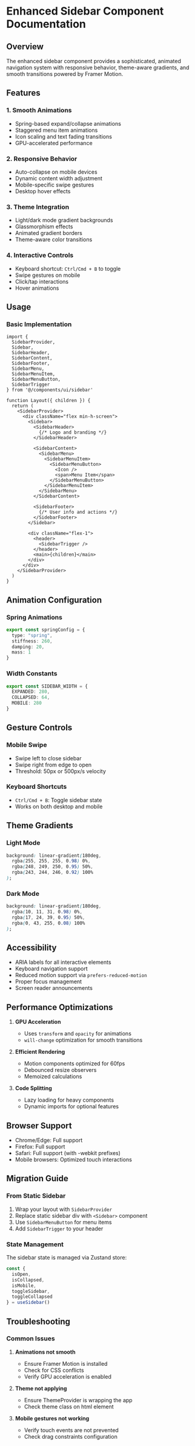 # Enhanced Sidebar Component Documentation

## Overview

The enhanced sidebar component provides a sophisticated, animated navigation system with responsive behavior,
theme-aware gradients, and smooth transitions powered by Framer Motion.

## Features

### 1. **Smooth Animations**

- Spring-based expand/collapse animations
- Staggered menu item animations
- Icon scaling and text fading transitions
- GPU-accelerated performance

### 2. **Responsive Behavior**

- Auto-collapse on mobile devices
- Dynamic content width adjustment
- Mobile-specific swipe gestures
- Desktop hover effects

### 3. **Theme Integration**

- Light/dark mode gradient backgrounds
- Glassmorphism effects
- Animated gradient borders
- Theme-aware color transitions

### 4. **Interactive Controls**

- Keyboard shortcut: `Ctrl/Cmd + B` to toggle
- Swipe gestures on mobile
- Click/tap interactions
- Hover animations

## Usage

### Basic Implementation

```tsx
import { 
  SidebarProvider, 
  Sidebar, 
  SidebarHeader, 
  SidebarContent, 
  SidebarFooter,
  SidebarMenu,
  SidebarMenuItem,
  SidebarMenuButton,
  SidebarTrigger 
} from '@/components/ui/sidebar'

function Layout({ children }) {
  return (
    <SidebarProvider>
      <div className="flex min-h-screen">
        <Sidebar>
          <SidebarHeader>
            {/* Logo and branding */}
          </SidebarHeader>
          
          <SidebarContent>
            <SidebarMenu>
              <SidebarMenuItem>
                <SidebarMenuButton>
                  <Icon />
                  <span>Menu Item</span>
                </SidebarMenuButton>
              </SidebarMenuItem>
            </SidebarMenu>
          </SidebarContent>
          
          <SidebarFooter>
            {/* User info and actions */}
          </SidebarFooter>
        </Sidebar>
        
        <div className="flex-1">
          <header>
            <SidebarTrigger />
          </header>
          <main>{children}</main>
        </div>
      </div>
    </SidebarProvider>
  )
}
```

## Animation Configuration

### Spring Animations

```typescript
export const springConfig = {
  type: "spring",
  stiffness: 260,
  damping: 20,
  mass: 1
}
```

### Width Constants

```typescript
export const SIDEBAR_WIDTH = {
  EXPANDED: 280,
  COLLAPSED: 64,
  MOBILE: 280
}
```

## Gesture Controls

### Mobile Swipe

- Swipe left to close sidebar
- Swipe right from edge to open
- Threshold: 50px or 500px/s velocity

### Keyboard Shortcuts

- `Ctrl/Cmd + B`: Toggle sidebar state
- Works on both desktop and mobile

## Theme Gradients

### Light Mode

```css
background: linear-gradient(180deg, 
  rgba(255, 255, 255, 0.98) 0%, 
  rgba(248, 249, 250, 0.95) 50%,
  rgba(243, 244, 246, 0.92) 100%
);
```

### Dark Mode

```css
background: linear-gradient(180deg, 
  rgba(10, 11, 31, 0.98) 0%, 
  rgba(17, 24, 39, 0.95) 50%,
  rgba(0, 43, 255, 0.08) 100%
);
```

## Accessibility

- ARIA labels for all interactive elements
- Keyboard navigation support
- Reduced motion support via `prefers-reduced-motion`
- Proper focus management
- Screen reader announcements

## Performance Optimizations

1. **GPU Acceleration**
   - Uses `transform` and `opacity` for animations
   - `will-change` optimization for smooth transitions

2. **Efficient Rendering**
   - Motion components optimized for 60fps
   - Debounced resize observers
   - Memoized calculations

3. **Code Splitting**
   - Lazy loading for heavy components
   - Dynamic imports for optional features

## Browser Support

- Chrome/Edge: Full support
- Firefox: Full support
- Safari: Full support (with -webkit prefixes)
- Mobile browsers: Optimized touch interactions

## Migration Guide

### From Static Sidebar

1. Wrap your layout with `SidebarProvider`
2. Replace static sidebar div with `<Sidebar>` component
3. Use `SidebarMenuButton` for menu items
4. Add `SidebarTrigger` to your header

### State Management

The sidebar state is managed via Zustand store:

```typescript
const { 
  isOpen, 
  isCollapsed, 
  isMobile,
  toggleSidebar,
  toggleCollapsed 
} = useSidebar()
```

## Troubleshooting

### Common Issues

1. **Animations not smooth**
   - Ensure Framer Motion is installed
   - Check for CSS conflicts
   - Verify GPU acceleration is enabled

2. **Theme not applying**
   - Ensure ThemeProvider is wrapping the app
   - Check theme class on html element

3. **Mobile gestures not working**
   - Verify touch events are not prevented
   - Check drag constraints configuration
